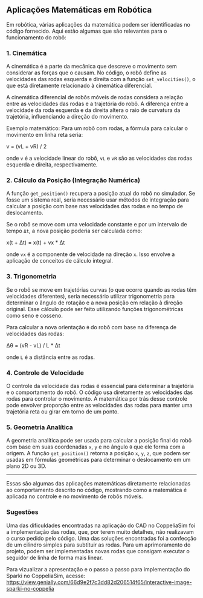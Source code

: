 ## Aplicações Matemáticas em Robótica

Em robótica, várias aplicações da matemática podem ser identificadas no código fornecido. Aqui estão algumas que são relevantes para o funcionamento do robô:

### 1. Cinemática
A cinemática é a parte da mecânica que descreve o movimento sem considerar as forças que o causam. No código, o robô define as velocidades das rodas esquerda e direita com a função `set_velocities()`, o que está diretamente relacionado à cinemática diferencial.

A cinemática diferencial de robôs móveis de rodas considera a relação entre as velocidades das rodas e a trajetória do robô. A diferença entre a velocidade da roda esquerda e da direita altera o raio de curvatura da trajetória, influenciando a direção do movimento.

Exemplo matemático: Para um robô com rodas, a fórmula para calcular o movimento em linha reta seria:

v = (vL + vR) / 2

onde `v` é a velocidade linear do robô, `vL` e `vR` são as velocidades das rodas esquerda e direita, respectivamente.

### 2. Cálculo da Posição (Integração Numérica)
A função `get_position()` recupera a posição atual do robô no simulador. Se fosse um sistema real, seria necessário usar métodos de integração para calcular a posição com base nas velocidades das rodas e no tempo de deslocamento.

Se o robô se move com uma velocidade constante e por um intervalo de tempo `Δt`, a nova posição poderia ser calculada como:

x(t + Δt) = x(t) + vx * Δt

onde `vx` é a componente de velocidade na direção `x`. Isso envolve a aplicação de conceitos de cálculo integral.

### 3. Trigonometria
Se o robô se move em trajetórias curvas (o que ocorre quando as rodas têm velocidades diferentes), seria necessário utilizar trigonometria para determinar o ângulo de rotação e a nova posição em relação à direção original. Esse cálculo pode ser feito utilizando funções trigonométricas como seno e cosseno.

Para calcular a nova orientação `θ` do robô com base na diferença de velocidades das rodas:

Δθ = (vR - vL) / L * Δt


onde `L` é a distância entre as rodas.

### 4. Controle de Velocidade
O controle da velocidade das rodas é essencial para determinar a trajetória e o comportamento do robô. O código usa diretamente as velocidades das rodas para controlar o movimento. A matemática por trás desse controle pode envolver proporção entre as velocidades das rodas para manter uma trajetória reta ou girar em torno de um ponto.

### 5. Geometria Analítica
A geometria analítica pode ser usada para calcular a posição final do robô com base em suas coordenadas `x`, `y` e no ângulo `θ` que ele forma com a origem. A função `get_position()` retorna a posição `x`, `y`, `z`, que podem ser usadas em fórmulas geométricas para determinar o deslocamento em um plano 2D ou 3D.

---

Essas são algumas das aplicações matemáticas diretamente relacionadas ao comportamento descrito no código, mostrando como a matemática é aplicada no controle e no movimento de robôs móveis.

### Sugestões
Uma das dificuldades encontradas na aplicação do CAD no CoppeliaSim foi a implementação das rodas, que, por terem muito detalhes, não realizavam o curso pedido pelo código. Uma das soluções encontradas foi a confecção de um cilindro simples para subtituir as rodas. Para um aprimoramento do projeto, podem ser implementadas novas rodas que consigam executar o seguidor de linha de forma mais linear.

Para vizualizar a apresentação e o passo a passo para implementação do Sparki no CoppeliaSim, acesse: https://view.genially.com/66d9e2f7c3dd82d206514f65/interactive-image-sparki-no-coppelia
